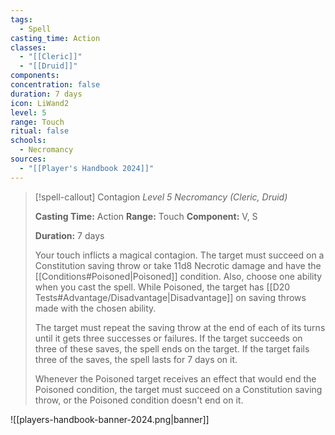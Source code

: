 ```yaml
---
tags:
  - Spell
casting_time: Action
classes:
  - "[[Cleric]]"
  - "[[Druid]]"
components:
concentration: false
duration: 7 days
icon: LiWand2
level: 5
range: Touch
ritual: false
schools:
  - Necromancy
sources: 
  - "[[Player's Handbook 2024]]"
---
```

>[!spell-callout] Contagion
>_Level 5 Necromancy (Cleric, Druid)_
>
>**Casting Time:** Action
>**Range:** Touch
>**Component:** V, S
>
>**Duration:** 7 days
>
>Your touch inflicts a magical contagion. The target must succeed on a Constitution saving throw or take 11d8 Necrotic damage and have the [[Conditions#Poisoned\|Poisoned]] condition. Also, choose one ability when you cast the spell. While Poisoned, the target has [[D20 Tests#Advantage/Disadvantage\|Disadvantage]] on saving throws made with the chosen ability.
>
>The target must repeat the saving throw at the end of each of its turns until it gets three successes or failures. If the target succeeds on three of these saves, the spell ends on the target. If the target fails three of the saves, the spell lasts for 7 days on it.
>
>Whenever the Poisoned target receives an effect that would end the Poisoned condition, the target must succeed on a Constitution saving throw, or the Poisoned condition doesn't end on it.


![[players-handbook-banner-2024.png|banner]]